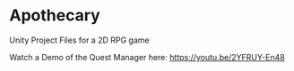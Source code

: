 # Apothecary
Unity Project Files for a 2D RPG game

Watch a Demo of the Quest Manager here: https://youtu.be/2YFRUY-En48
